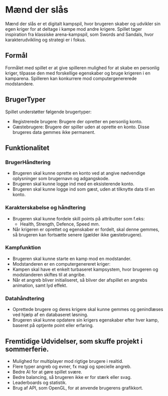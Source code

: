 # Mænd der slås

Mænd der slås er et digitalt kampspil, hvor brugeren skaber og udvikler sin egen kriger for at deltage i kampe mod andre krigere. Spillet tager inspiration fra klassiske arena-kampspil, som Swords and Sandals, hvor karakterudvikling og strategi er i fokus.

## Formål

Formålet med spillet er at give spilleren mulighed for at skabe en personlig kriger, tilpasse den med forskellige egenskaber og bruge krigeren i en kamparena. Spilleren kan konkurrere mod computergenererede modstandere.

## BrugerTyper

Spillet understøtter følgende brugertyper:
  - Registrerede brugere: Brugere der opretter en personlig konto.
  - Gæstebrugere: Brugere der spiller uden at oprette en konto. Disse brugeres data gemmes ikke permanent.

## Funktionalitet

### BrugerHåndtering

- Brugeren skal kunne oprette en konto ved at angive nødvendige oplysninger som brugernavn og adgangskode.
- Brugeren skal kunne logge ind med en eksisterende konto.
- Brugeren skal kunne logge ind som gæst, uden at tilknytte data til en konto.

### Karakterskabelse og håndtering

- Brugeren skal kunne fordele skill points på attributter som f.eks:
  - Health, Strength, Defence, Speed mm.
- Når krigeren er oprettet og egenskaber er fordelt, skal denne gemmes, så brugeren kan fortsætte senere (gælder ikke gæstebrugere).

### Kampfunktion

- Brugeren skal kunne starte en kamp mod en modstander.
- Modstanderen er en computergenereret kriger:
- Kampen skal have et enkelt turbaseret kampsystem, hvor brugeren og modstanderen skiftes til at angribe.
- Når et angreb bliver initialiseret, så bliver der afspillet en angrebs animation, samt lyd effekt.

### Datahåndtering

- Oprettede brugere og deres krigere skal kunne gemmes og genindlæses ved hjælp af en databaseret løsning.
- Brugeren skal kunne opdatere sin krigers egenskaber efter hver kamp, baseret på optjente point eller erfaring.

## Fremtidige Udvidelser, som skuffe projekt i sommerferie.

- Mulighed for multiplayer mod rigtige brugere i realtid.
- Flere typer angreb og evner, fx magi og specielle angreb.
- Bedre AI for at gøre spillet svære.
- Bedre balancing, så brugeren ikke er for stærk eller svag.
- Leaderboards og statistik.
- Brug af API, som OpenGL, for at anvende brugerens grafikkort.
